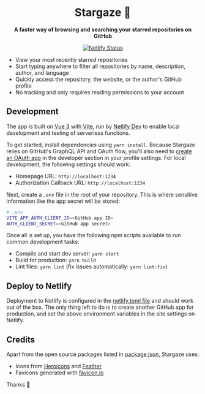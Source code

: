 <h1 align="center">
  Stargaze 🌟
</h1>

<p align="center">
  <strong>A faster way of browsing and searching your starred repositories on GitHub</strong>
</p>

<p align="center">
  <a href="https://app.netlify.com/sites/stargaze/deploys" title="Netlify Status">
    <img src="https://api.netlify.com/api/v1/badges/abd1cc77-da21-45c5-97d8-d24d5e26074b/deploy-status" alt="Netlify Status" />
  </a>
</p>

- View your most recently starred repositories
- Start typing anywhere to filter all repositories by name, description, author, and language
- Quickly access the repository, the website, or the author's GitHub profile
- No tracking and only requires reading permissions to your account

## Development

The app is built on [Vue 3](https://v3.vuejs.org) with [Vite](https://vitejs.dev), run by [Netlify Dev](https://www.netlify.com/products/dev/) to enable local development and testing of serverless functions.

To get started, install dependencies using `yarn install`. Because Stargaze relies on GitHub's GraphQL API and OAuth flow, you'll also need to [create an OAuth app](https://docs.github.com/en/developers/apps/creating-an-oauth-app) in the developer section in your profile settings. For local development, the following settings should work:

- Homepage URL: `http://localhost:1234`
- Authorization Callback URL: `http://localhost:1234`

Next, create a `.env` file in the root of your repository. This is where sensitive information like the app secret will be stored:

```bash
# .env
VITE_APP_AUTH_CLIENT_ID=<GitHub app ID>
AUTH_CLIENT_SECRET=<GitHub app secret>
```

Once all is set up, you have the following npm scripts available to run common development tasks:

- Compile and start dev server: `yarn start`
- Build for production: `yarn build`
- Lint files: `yarn lint` (fix issues automatically: `yarn lint:fix`)

## Deploy to Netlify

Deployment to Netlify is configured in the [netlify.toml file](netlify.toml) and should work out of the box. The only thing left to do is to create another GitHub app for production, and set the above environment variables in the site settings on Netlify.

## Credits

Apart from the open source packages listed in [package.json](package.json), Stargaze uses:

- Icons from [Heroicons](https://heroicons.com) and [Feather](https://feathericons.com)
- Favicons generated with [favicon.io](https://favicon.io)

Thanks 🙏
